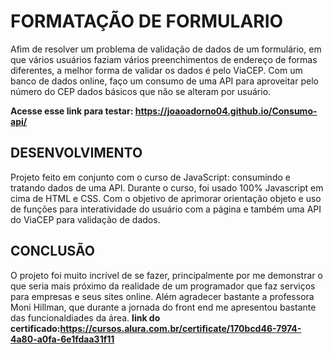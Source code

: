 # FORMATAÇÃO DE FORMULARIO
Afim de resolver um problema de validação de dados de um formulário, em que vários usuários faziam vários preenchimentos de endereço de formas diferentes, a melhor forma de validar os dados é pelo ViaCEP. Com um banco de dados online, faço um consumo de uma API para aproveitar pelo número do CEP dados básicos que não se alteram por usuário.

**Acesse esse link para testar: https://joaoadorno04.github.io/Consumo-api/**

## DESENVOLVIMENTO
Projeto feito em conjunto com o curso de JavaScript: consumindo e tratando dados de uma API. Durante o curso, foi usado 100% Javascript em cima de HTML e CSS. Com o objetivo de aprimorar orientação objeto e uso de funções para interatividade do usuário com a página e também uma API do ViaCEP para validação de dados.




## CONCLUSÃO
O projeto foi muito incrível de se fazer, principalmente por me demonstrar o que seria mais próximo da realidade de um programador que faz serviços para empresas e seus sites online. Além agradecer bastante a professora Moni Hillman, que durante a jornada do front end me apresentou bastante das funcionaldiades da área.
**link do certificado:https://cursos.alura.com.br/certificate/170bcd46-7974-4a80-a0fa-6e1fdaa31f11**
